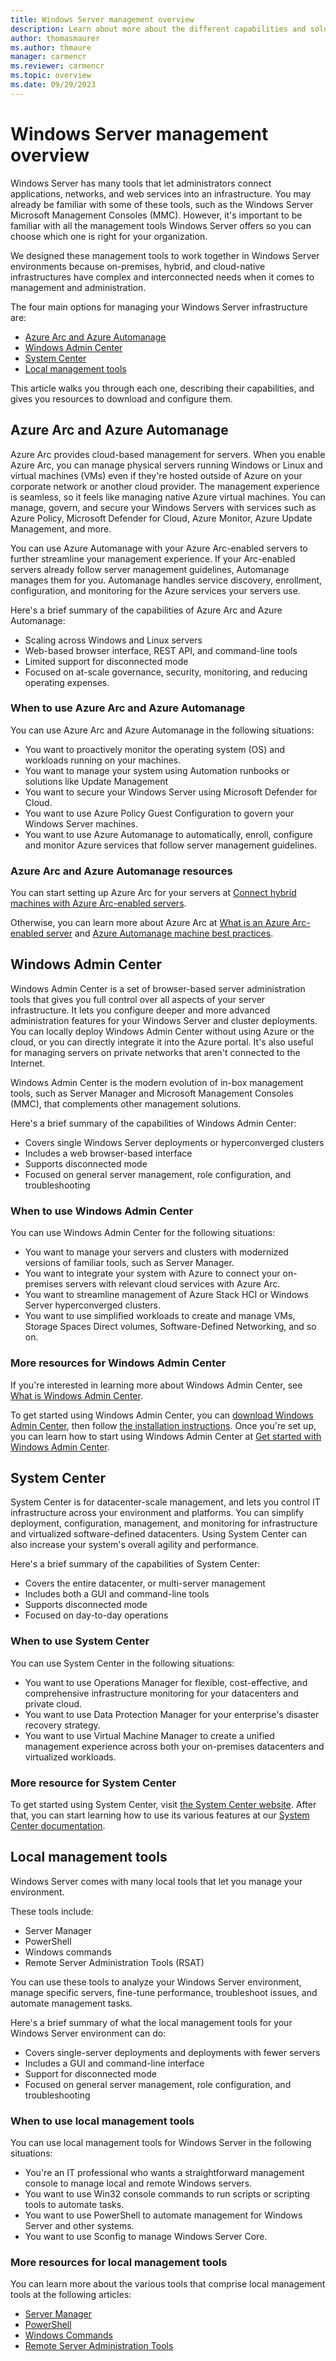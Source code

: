 ```yaml
---
title: Windows Server management overview
description: Learn about more about the different capabilities and solutions to manage Windows Server.
author: thomasmaurer
ms.author: thmaure
manager: carmencr
ms.reviewer: carmencr
ms.topic: overview
ms.date: 09/29/2023
---
```

# Windows Server management overview

Windows Server has many tools that let administrators connect applications, networks, and web services into an infrastructure. You may already be familiar with some of these tools, such as the Windows Server Microsoft Management Consoles (MMC). However, it's important to be familiar with all the management tools Windows Server offers so you can choose which one is right for your organization.

We designed these management tools to work together in Windows Server environments because on-premises, hybrid, and cloud-native infrastructures have complex and interconnected needs when it comes to management and administration.

The four main options for managing your Windows Server infrastructure are:

- [Azure Arc and Azure Automanage](#azure-arc-and-azure-automanage)
- [Windows Admin Center](#windows-admin-center)
- [System Center](#system-center)
- [Local management tools](#local-management-tools)

This article walks you through each one, describing their capabilities, and gives you resources to download and configure them.

## Azure Arc and Azure Automanage

Azure Arc provides cloud-based management for servers. When you enable Azure Arc, you can manage physical servers running Windows or Linux and virtual machines (VMs) even if they're hosted outside of Azure on your corporate network or another cloud provider. The management experience is seamless, so it feels like managing native Azure virtual machines. You can manage, govern, and secure your Windows Servers with services such as Azure Policy, Microsoft Defender for Cloud, Azure Monitor, Azure Update Management, and more.

You can use Azure Automanage with your Azure Arc-enabled servers to further streamline your management experience. If your Arc-enabled servers already follow server management guidelines, Automanage manages them for you. Automanage handles service discovery, enrollment, configuration, and monitoring for the Azure services your servers use.

Here's a brief summary of the capabilities of Azure Arc and Azure Automanage:

- Scaling across Windows and Linux servers
- Web-based browser interface, REST API, and command-line tools
- Limited support for disconnected mode
- Focused on at-scale governance, security, monitoring, and reducing operating expenses.

### When to use Azure Arc and Azure Automanage

You can use Azure Arc and Azure Automanage in the following situations:

- You want to proactively monitor the operating system (OS) and workloads running on your machines.
- You want to manage your system using Automation runbooks or solutions like Update Management
- You want to secure your Windows Server using Microsoft Defender for Cloud.
- You want to use Azure Policy Guest Configuration to govern your Windows Server machines.
- You want to use Azure Automanage to automatically, enroll, configure and monitor Azure services that follow server management guidelines.

### Azure Arc and Azure Automanage resources

You can start setting up Azure Arc for your servers at [Connect hybrid machines with Azure Arc-enabled servers](/azure/azure-arc/servers/learn/quick-enable-hybrid-vm).

Otherwise, you can learn more about Azure Arc at [What is an Azure Arc-enabled server](/azure/azure-arc/servers/overview) and [Azure Automanage machine best practices](/azure/automanage/automanage-virtual-machines).

## Windows Admin Center

Windows Admin Center is a set of browser-based server administration tools that gives you full control over all aspects of your server infrastructure. It lets you configure deeper and more advanced administration features for your Windows Server and cluster deployments. You can locally deploy Windows Admin Center without using Azure or the cloud, or you can directly integrate it into the Azure portal. It's also useful for managing servers on private networks that aren't connected to the Internet.

Windows Admin Center is the modern evolution of in-box management tools, such as Server Manager and Microsoft Management Consoles (MMC), that complements other management solutions.

Here's a brief summary of the capabilities of Windows Admin Center:

- Covers single Windows Server deployments or hyperconverged clusters
- Includes a web browser-based interface
- Supports disconnected mode
- Focused on general server management, role configuration, and troubleshooting

### When to use Windows Admin Center

You can use Windows Admin Center for the following situations:

- You want to manage your servers and clusters with modernized versions of familiar tools, such as Server Manager.
- You want to integrate your system with Azure to connect your on-premises servers with relevant cloud services with Azure Arc.
- You want to streamline management of Azure Stack HCI or Windows Server hyperconverged clusters.
- You want to use simplified workloads to create and manage VMs, Storage Spaces Direct volumes, Software-Defined Networking, and so on.

### More resources for Windows Admin Center

If you're interested in learning more about Windows Admin Center, see [What is Windows Admin Center](../manage/windows-admin-center/understand/what-is.md).

To get started using Windows Admin Center, you can [download Windows Admin Center](https://www.microsoft.com/evalcenter/evaluate-windows-admin-center), then follow [the installation instructions](../manage/windows-admin-center/deploy/install.md). Once you're set up, you can learn how to start using Windows Admin Center at [Get started with Windows Admin Center](../manage/windows-admin-center/use/get-started.md).

## System Center

System Center is for datacenter-scale management, and lets you control IT infrastructure across your environment and platforms. You can simplify deployment, configuration, management, and monitoring for infrastructure and virtualized software-defined datacenters. Using System Center can also increase your system's overall agility and performance.

Here's a brief summary of the capabilities of System Center:

- Covers the entire datacenter, or multi-server management
- Includes both a GUI and command-line tools
- Supports disconnected mode
- Focused on day-to-day operations

### When to use System Center

You can use System Center in the following situations:

- You want to use Operations Manager for flexible, cost-effective, and comprehensive infrastructure monitoring for your datacenters and private cloud.
- You want to use Data Protection Manager for your enterprise's disaster recovery strategy.
- You want to use Virtual Machine Manager to create a unified management experience across both your on-premises datacenters and virtualized workloads.

### More resource for System Center

To get started using System Center, visit [the System Center website](https://www.microsoft.com/system-center). After that, you can start learning how to use its various features at our [System Center documentation](/system-center).

## Local management tools

Windows Server comes with many local tools that let you manage your environment.

These tools include:

- Server Manager
- PowerShell
- Windows commands
- Remote Server Administration Tools (RSAT)

You can use these tools to analyze your Windows Server environment, manage specific servers, fine-tune performance, troubleshoot issues, and automate management tasks.

Here's a brief summary of what the local management tools for your Windows Server environment can do:

- Covers single-server deployments and deployments with fewer servers
- Includes a GUI and command-line interface
- Support for disconnected mode
- Focused on general server management, role configuration, and troubleshooting

### When to use local management tools

You can use local management tools for Windows Server in the following situations:

- You're an IT professional who wants a straightforward management console to manage local and remote Windows servers.
- You want to use Win32 console commands to run scripts or scripting tools to automate tasks.
- You want to use PowerShell to automate management for Windows Server and other systems.
- You want to use Sconfig to manage Windows Server Core.

### More resources for local management tools

You can learn more about the various tools that comprise local management tools at the following articles:

- [Server Manager](server-manager/server-manager.md)
- [PowerShell](/powershell/scripting/overview)
- [Windows Commands](windows-commands/windows-commands.md)
- [Remote Server Administration Tools](../remote/remote-server-administration-tools.md)
